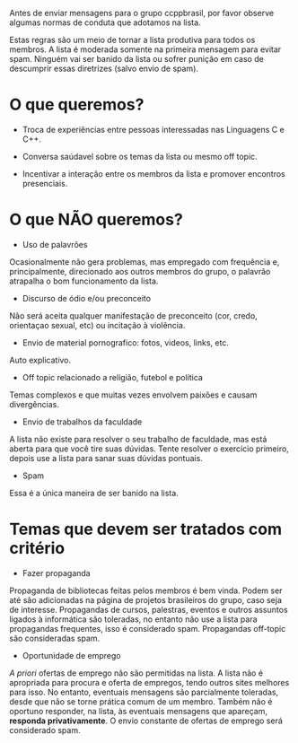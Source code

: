 Antes de enviar mensagens para o grupo ccppbrasil, por favor observe algumas normas de conduta que adotamos na lista.

Estas regras são um meio de tornar a lista produtiva para todos os membros. A lista é moderada somente na primeira mensagem para evitar spam. Ninguém vai ser banido da lista ou sofrer punição em caso de descumprir essas diretrizes (salvo envio de spam).


# O que queremos?

- Troca de experiências entre pessoas interessadas nas Linguagens C e C++. 

- Conversa saúdavel sobre os temas da lista ou mesmo off topic.

- Incentivar a interação entre os membros da lista e promover encontros presenciais.

# O que NÃO queremos?

- Uso de palavrões

Ocasionalmente não gera problemas, mas empregado com frequência e, principalmente, direcionado aos outros membros do grupo, o palavrão atrapalha o bom funcionamento da lista.

- Discurso de ódio e/ou preconceito

Não será aceita qualquer manifestação de preconceito (cor, credo, orientaçao sexual, etc) ou incitação à violência.

- Envio de material pornografico: fotos, videos, links, etc.

Auto explicativo.

- Off topic relacionado a religião, futebol e política

Temas complexos e que muitas vezes envolvem paixões e causam divergências.

- Envio de trabalhos da faculdade

A lista não existe para resolver o seu trabalho de faculdade, mas está aberta para que você tire suas dúvidas. Tente resolver o exercício primeiro, depois use a lista para sanar suas dúvidas pontuais.

- Spam

Essa é a única maneira de ser banido na lista.


# Temas que devem ser tratados com critério

- Fazer propaganda

Propaganda de bibliotecas feitas pelos membros é bem vinda. Podem ser até são adicionadas na página de projetos brasileiros do grupo, caso seja de interesse. Propagandas de cursos, palestras, eventos e outros assuntos ligados à informática são toleradas, no entanto não use a lista para propagandas frequentes, isso é considerado spam. Propagandas off-topic são consideradas spam.

- Oportunidade de emprego

_A priori_ ofertas de emprego não são permitidas na lista. A lista não é apropriada para procura e oferta de empregos, tendo outros sites melhores para isso. No entanto, eventuais mensagens são parcialmente toleradas, desde que não se torne prática comum de um membro. Também não é oportuno responder, na lista, às eventuais mensagens que apareçam, **responda privativamente**. O envio constante de ofertas de emprego será considerado spam.
